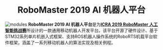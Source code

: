 <h1 style="text-align:center">RoboMaster 2019 AI 机器人平台</h1>

![modules](https://rm-static.djicdn.com/documents/20758/d4e8eabc0a8161547546323338435301.jpg)
**RoboMaster 2019 AI 机器人平台**是为[**ICRA 2019 RoboMaster 人工智能挑战赛**](https://www.icra2019.org/competitions/dji-robomaster-ai-challenge)所设计的一款通用移动机器人开发平台。该平台开源了硬件设计、基于STM32系列单片机嵌入式框架、支持ROS机器人操作系统的RoboRTS机载平台软件框架，涵盖了一系列移动机器人的算法实现及相关例程。


